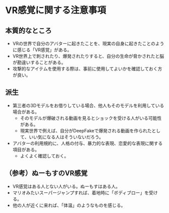 # VR感覚に関する注意事項

## 本質的なところ

* VRの世界で自分のアバターに起きたことを、現実の自身に起きたことのように感じる「VR感覚」がある。
* VR世界上で刺されたり、爆発されたりすると、自分の生命が脅かされたと脳が勘違いすることがある。
* 攻撃的なアイテムを使用する際は、事前に使用してよいかを確認しておく方が良い。

## 派生

* 第三者の3Dモデルをお借りしている場合、他人もそのモデルを利用している場合がある。
	* そのモデルが爆破される動画を見るとショックを受ける人がいる可能性がある。
	* 現実世界で例えば、自分がDeepFakeで爆発される動画を作られたとして、いい気になる人はそういないだろう。
* アバターの利用規約に、人格の付与、暴力的な表現、恋愛的な表現に関する項目がある。
	* よくよく確認しておく。

## （参考）ぬーもすのVR感覚

* VR感覚はある人とない人がいる。ぬーもすはある人。
* マリオみたいスーパージャンプすれば、着地時に「ボディブロー」を受ける。
* 他の人が近くに来れば、「体温」のようなものを感じる。